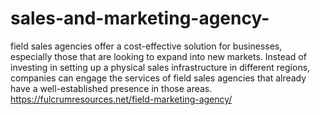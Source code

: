 # sales-and-marketing-agency-
field sales agencies offer a cost-effective solution for businesses, especially those that are looking to expand into new markets. Instead of investing in setting up a physical sales infrastructure in different regions, companies can engage the services of field sales agencies that already have a well-established presence in those areas.
https://fulcrumresources.net/field-marketing-agency/
